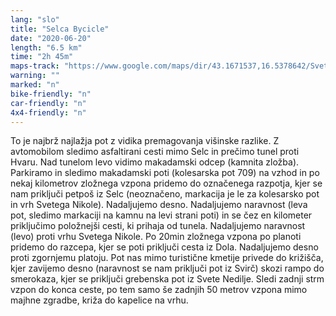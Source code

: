 ```yaml
---
lang: "slo"
title: "Selca Bycicle"
date: "2020-06-20"
length: "6.5 km"
time: "2h 45m"
maps-track: "https://www.google.com/maps/dir/43.1671537,16.5378642/Sveti+Nikola,+21465,+Svir%C4%8De/@43.1539433,16.5368342,14z/data=!4m9!4m8!1m0!1m5!1m1!1s0x134a7e589243301b:0xb511ab261b2d9d7e!2m2!1d16.597556!2d43.144528!3e2!5m1!1e4"
warning: ""
marked: "n"
bike-friendly: "n"
car-friendly: "n"
4x4-friendly: "n"
---
```


To je najbrž najlažja pot z vidika premagovanja višinske razlike. Z avtomobilom sledimo asfaltirani cesti mimo Selc in prečimo tunel proti Hvaru. Nad tunelom levo vidimo makadamski odcep (kamnita zložba). Parkiramo in sledimo makadamski poti (kolesarska pot 709) na vzhod in po nekaj kilometrov zložnega vzpona pridemo do označenega razpotja, kjer se nam priključi petpoš iz Selc (neoznačeno, markacija je le za kolesarsko pot in vrh Svetega Nikole). Nadaljujemo desno. Nadaljujemo naravnost (leva pot, sledimo markaciji na kamnu na levi strani poti) in se čez en kilometer priključimo položnejši cesti, ki prihaja od tunela. Nadaljujemo naravnost (levo) proti vrhu Svetega Nikole. Po 20min zložnega vzpona po planoti pridemo do razcepa, kjer se poti priključi cesta iz Dola. Nadaljujemo desno proti zgornjemu platoju. Pot nas mimo turistične kmetije privede do križišča, kjer zavijemo desno (naravnost se nam priključi pot iz Svirč) skozi rampo do smerokaza, kjer se priključi grebenska pot iz Svete Nedilje. Sledi zadnji strm vzpon do konca ceste, po tem samo še zadnjih 50 metrov vzpona mimo majhne zgradbe, križa do kapelice na vrhu.
